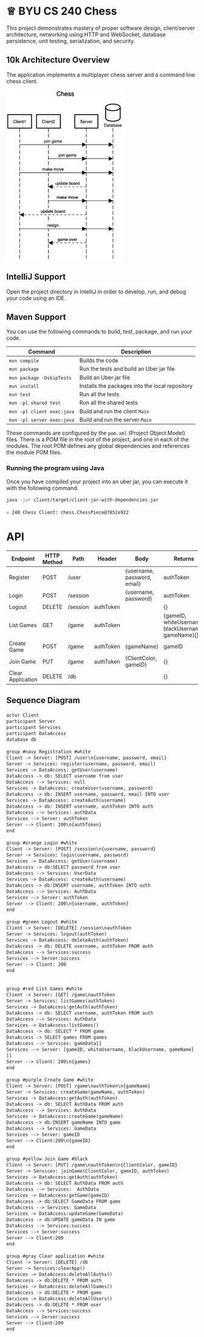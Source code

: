 # ♕ BYU CS 240 Chess

This project demonstrates mastery of proper software design, client/server architecture, networking using HTTP and WebSocket, database persistence, unit testing, serialization, and security.

## 10k Architecture Overview

The application implements a multiplayer chess server and a command line chess client.

[![Sequence Diagram](10k-architecture.png)](https://sequencediagram.org/index.html#initialData=C4S2BsFMAIGEAtIGckCh0AcCGAnUBjEbAO2DnBElIEZVs8RCSzYKrgAmO3AorU6AGVIOAG4jUAEyzAsAIyxIYAERnzFkdKgrFIuaKlaUa0ALQA+ISPE4AXNABWAexDFoAcywBbTcLEizS1VZBSVbbVc9HGgnADNYiN19QzZSDkCrfztHFzdPH1Q-Gwzg9TDEqJj4iuSjdmoMopF7LywAaxgvJ3FC6wCLaFLQyHCdSriEseSm6NMBurT7AFcMaWAYOSdcSRTjTka+7NaO6C6emZK1YdHI-Qma6N6ss3nU4Gpl1ZkNrZwdhfeByy9hwyBA7mIT2KAyGGhuSWi9wuc0sAI49nyMG6ElQQA)

## IntelliJ Support

Open the project directory in IntelliJ in order to develop, run, and debug your code using an IDE.

## Maven Support

You can use the following commands to build, test, package, and run your code.

| Command                    | Description                                     |
|----------------------------|-------------------------------------------------|
| `mvn compile`              | Builds the code                                 |
| `mvn package`              | Run the tests and build an Uber jar file        |
| `mvn package -DskipTests`  | Build an Uber jar file                          |
| `mvn install`              | Installs the packages into the local repository |
| `mvn test`                 | Run all the tests                               |
| `mvn -pl shared test`      | Run all the shared tests                        |
| `mvn -pl client exec:java` | Build and run the client `Main`                 |
| `mvn -pl server exec:java` | Build and run the server `Main`                 |

These commands are configured by the `pom.xml` (Project Object Model) files. There is a POM file in the root of the project, and one in each of the modules. The root POM defines any global dependencies and references the module POM files.

### Running the program using Java

Once you have compiled your project into an uber jar, you can execute it with the following command.

```sh
java -jar client/target/client-jar-with-dependencies.jar

♕ 240 Chess Client: chess.ChessPiece@7852e922
```


# API
| Endpoint                | HTTP Method | Path      | Header    | Body                        | Returns                                            |
|-------------------------|-------------|-----------|-----------|-----------------------------|----------------------------------------------------|
| Register                | POST        | /user     |           | {username, password, email} | authToken                                          |
| Login                   | POST        | /session  |           | {username, password}        | authToken                                          |
| Logout                  | DELETE      | /session  | authToken |                             | {}                                                 |
| List Games              | GET         | /game     | authToken |                             | {gameID, whiteUsername, blackUsername, gameName}[] |
| Create Game             | POST        | /game     | authToken | {gameName}                  | gameID                                             |
| Join Game               | PUT         | /game     | authToken | {ClientColor, gameID}       | {}                                                 |
| Clear Application       | DELETE      | /db       |           |                             | {}                                                 |

## Sequence Diagram
```
actor Client
participant Server
participant Services
participant DataAccess
database db

group #navy Registration #white
Client -> Server: [POST] /user\n{username, password, email}
Server -> Services: register(username, password, email)
Services -> DataAccess: getUser(username)
DataAccess -> db: SELECT username from user
DataAccess --> Services: null
Services -> DataAccess: createUser(username, password)
DataAccess -> db: INSERT username, password, email INTO user
Services -> DataAccess: createAuth(username)
DataAccess -> db: INSERT username, authToken INTO auth
DataAccess --> Services: authData
Services --> Server: authToken
Server --> Client: 200\n{authToken}
end

group #orange Login #white
Client -> Server: [POST] /session\n{username, password}
Server -> Services: login(username, password)
Services -> DataAccess: getUser(username)
DataAccess -> db:SELECT password from user
DataAccess --> Services: UserData
Services -> DataAccess: createAuth(username)
DataAccess -> db:INSERT username, authToken INTO auth
DataAccess --> Services: AuthData
Services --> Server: authToken
Server --> Client: 200\n{username, authToken}
end

group #green Logout #white
Client -> Server: [DELETE] /session\nauthToken
Server -> Services: logout(authToken)
Services -> DataAccess: deleteAuth(authToken)
DataAccess -> db: DELETE username, authToken FROM auth
DataAccess --> Services:success
Services --> Server:success
Server --> Client: 200
end


group #red List Games #white
Client -> Server: [GET] /game\nauthToken
Server -> Services: listGames(authToken)
Services -> DataAccess:getAuth(authToken)
DataAccess -> db: SELECT username, authToken FROM auth
DataAccess --> Services: AuthData
Services -> DataAccess:listGames()
DataAccess -> db: SELECT * FROM game
DataAccess -> SELECT games FROM games
DataAccess --> Services: gameData[]
Services --> Server: [gameID, whiteUsername, blackUsername, gameName][]
Server --> Client: 200\n{games}
end

group #purple Create Game #white
Client -> Server: [POST] /game\nauthToken\n{gameName}
Server -> Services: createGame(gameName, authToken)
Services -> DataAccess:getAuth(authToken)
DataAccess -> db: SELECT AuthData FROM auth
DataAccess --> Services: AuthData
Services -> DataAccess:createGame(gameName)
DataAccess -> db:INSERT gameName INTO game
DataAccess --> Services: GameData
Services --> Server: gameID
Server --> Client:200\n{gameID}
end

group #yellow Join Game #black
Client -> Server: [PUT] /game\nauthToken\n{ClientColor, gameID}
Server -> Services: joinGame(ClientColor, gameID, authToken)
Services -> DataAccess:getAuth(authToken)
DataAccess -> db: SELECT AuthData FROM auth
DataAccess --> Services:  AuthData
Services -> DataAccess:getGame(gameID)
DataAccess -> db:SELECT GameData FROM game 
DataAccess --> Services: GameData
Services -> DataAccess:updateGame(GameData)
DataAccess -> db:UPDATE gameData IN game
DataAccess --> Services:success
Services --> Server:success
Server --> Client:200
end

group #gray Clear application #white
Client -> Server: [DELETE] /db
Server -> Services:clearApp()
Services -> DataAccess:deleteAllAuths()
DataAccess -> db:DELETE * FROM auth
Services -> DataAccess:deleteAllGames()
DataAccess -> db:DELETE * FROM game
Services -> DataAccess:deleteAllUsers()
DataAccess -> db:DELETE * FROM user
DataAccess --> Services:success
Services --> Server:success
Server --> Client:200
end
```


